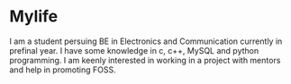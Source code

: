 # Mylife
I am a student persuing BE in Electronics and Communication currently  in prefinal year.
I have some knowledge in c, c++, MySQL and python programming. I am keenly interested in working in a project with mentors and help in promoting FOSS.
